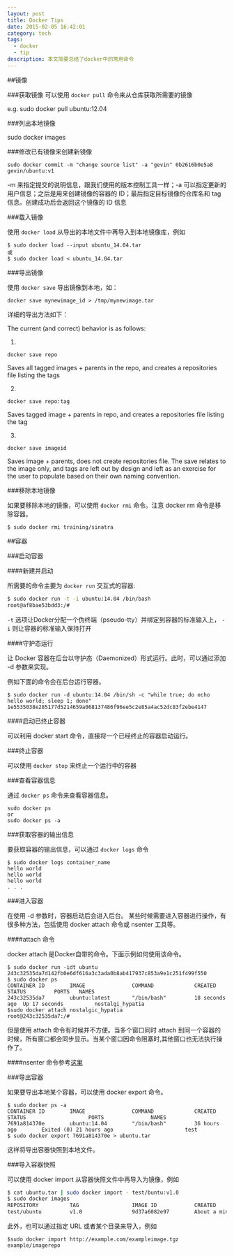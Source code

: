 ```yaml
---
layout: post
title: Docker Tips
date: 2015-02-05 16:42:01
category: tech
tags:
  - docker
  - tip
description: 本文简要总结了docker中的常用命令
---
```





##镜像

###获取镜像
可以使用 `docker pull` 命令来从仓库获取所需要的镜像

e.g. sudo docker pull ubuntu:12.04

###列出本地镜像

sudo docker images


###修改已有镜像来创建新镜像

```
sudo docker commit -m "change source list" -a "gevin" 0b2616b0e5a8 gevin/ubuntu:v1
```

-m 来指定提交的说明信息，跟我们使用的版本控制工具一样；-a 可以指定更新的用户信息；之后是用来创建镜像的容器的 ID；最后指定目标镜像的仓库名和 tag 信息。创建成功后会返回这个镜像的 ID 信息

###载入镜像

使用 `docker load` 从导出的本地文件中再导入到本地镜像库，例如

```
$ sudo docker load --input ubuntu_14.04.tar
或
$ sudo docker load < ubuntu_14.04.tar
```

###导出镜像

使用 `docker save` 导出镜像到本地，如：

```
docker save mynewimage_id > /tmp/mynewimage.tar
```
详细的导出方法如下：

The current (and correct) behavior is as follows:

1.
```
docker save repo
```
Saves all tagged images + parents in the repo, and creates a repositories file listing the tags

2.
```
docker save repo:tag
```
Saves tagged image + parents in repo, and creates a repositories file listing the tag

3.
```
docker save imageid
```
Saves image + parents, does not create repositories file. The save relates to the image only, and tags are left out by design and left as an exercise for the user to populate based on their own naming convention.

###移除本地镜像

如果要移除本地的镜像，可以使用 `docker rmi` 命令。注意 docker rm 命令是移除容器。
```
$ sudo docker rmi training/sinatra
```
##容器

###启动容器

####新建并启动

所需要的命令主要为 `docker run`
交互式的容器:
```bash
$ sudo docker run -t -i ubuntu:14.04 /bin/bash
root@af8bae53bdd3:/#
```
`-t` 选项让Docker分配一个伪终端（pseudo-tty）并绑定到容器的标准输入上， `-i` 则让容器的标准输入保持打开

####守护态运行

让 Docker 容器在后台以守护态（Daemonized）形式运行。此时，可以通过添加 -d 参数来实现。

例如下面的命令会在后台运行容器。

```
$ sudo docker run -d ubuntu:14.04 /bin/sh -c "while true; do echo hello world; sleep 1; done"
1e5535038e285177d5214659a068137486f96ee5c2e85a4ac52dc83f2ebe4147
```

####启动已终止容器

可以利用 docker start 命令，直接将一个已经终止的容器启动运行。

###终止容器

可以使用 `docker stop` 来终止一个运行中的容器

###查看容器信息

通过 `docker ps` 命令来查看容器信息。

```
sudo docker ps
or
sudo docker ps -a
```

###获取容器的输出信息

要获取容器的输出信息，可以通过 `docker logs` 命令

```
$ sudo docker logs container_name
hello world
hello world
hello world
. . .
```

###进入容器

在使用 -d 参数时，容器启动后会进入后台。 某些时候需要进入容器进行操作，有很多种方法，包括使用 docker attach 命令或 nsenter 工具等。

####attach 命令

docker attach 是Docker自带的命令。下面示例如何使用该命令。
```
$ sudo docker run -idt ubuntu
243c32535da7d142fb0e6df616a3c3ada0b8ab417937c853a9e1c251f499f550
$ sudo docker ps
CONTAINER ID        IMAGE               COMMAND             CREATED         STATUS         PORTS   NAMES
243c32535da7        ubuntu:latest       "/bin/bash"         18 seconds ago  Up 17 seconds          nostalgi_hypatia
$sudo docker attach nostalgic_hypatia
root@243c32535da7:/#
```
但是使用 attach 命令有时候并不方便。当多个窗口同时 attach 到同一个容器的时候，所有窗口都会同步显示。当某个窗口因命令阻塞时,其他窗口也无法执行操作了。

####nsenter 命令参考[这里](http://yeasy.gitbooks.io/docker_practice/content/container/enter.html)

###导出容器

如果要导出本地某个容器，可以使用 docker export 命令。
```
$ sudo docker ps -a
CONTAINER ID        IMAGE               COMMAND             CREATED             STATUS                    PORTS               NAMES
7691a814370e        ubuntu:14.04        "/bin/bash"         36 hours ago        Exited (0) 21 hours ago                       test
$ sudo docker export 7691a814370e > ubuntu.tar
```
这样将导出容器快照到本地文件。

###导入容器快照

可以使用 docker import 从容器快照文件中再导入为镜像，例如
```bash
$ cat ubuntu.tar | sudo docker import - test/buntu:v1.0
$ sudo docker images
REPOSITORY          TAG                 IMAGE ID            CREATED              VIRTUAL SIZE
test/ubuntu         v1.0                9d37a6082e97        About a minute ago   171.3 MB
```
此外，也可以通过指定 URL 或者某个目录来导入，例如
```
$sudo docker import http://example.com/exampleimage.tgz example/imagerepo
```
